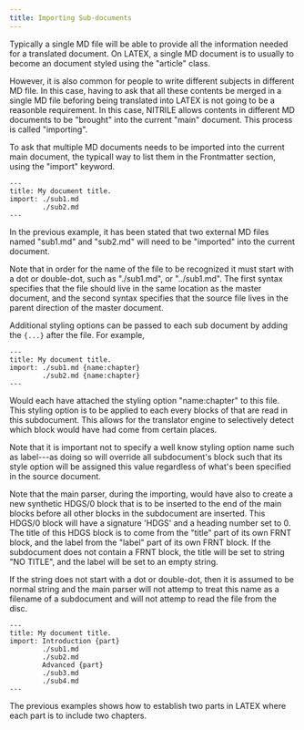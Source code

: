 ```yaml
---
title: Importing Sub-documents
---
```


Typically a single MD file will be able to provide
all the information needed for a translated document. 
On LATEX, a single MD document is to usually to become
an document styled using the "article" class.

However, it is also common for people to write different
subjects in different MD file. In this case, having to
ask that all these contents be merged in a single MD file
beforing being translated into LATEX is not going to 
be a reasonble requirement. In this case, NITRILE 
allows contents in different MD documents to be "brought"
into the current "main" document. This process is
called "importing".

To ask that multiple MD documents needs to be imported
into the current main document, the typicall way
to list them in the Frontmatter section, using
the "import" keyword.

    ---
    title: My document title.
    import: ./sub1.md
            ./sub2.md
    ---

In the previous example, it has been stated that
two external MD files named "sub1.md" and "sub2.md" 
will need to be "imported" into the current document.

Note that in order for the name of the file to be 
recognized it must start with a dot or double-dot, such
as "./sub1.md", or "../sub1.md". The first syntax
specifies that the file should live in the same location
as the master document, and the second syntax specifies
that the source file lives in the parent direction
of the master document.

Additional styling options can be passed to each
sub document by adding the ``{...}`` after the file.
For example, 

    ---
    title: My document title.
    import: ./sub1.md {name:chapter}
            ./sub2.md {name:chapter}
    ---

Would each have attached the styling option "name:chapter"
to this file. This styling option is to be applied
to each every blocks of that are read in this subdocument.
This allows for the translator engine to selectively detect
which block would have had come from certain places.

Note that it is important not to specify a well know styling
option name such as label---as doing so will override all
subdocument's block such that its style option will
be assigned this value regardless of what's been specified
in the source document.

Note that the main parser, during the importing, would have
also to create a new synthetic HDGS/0 block that is to be inserted
to the end of the main blocks before all other blocks in the 
subdocument are inserted. This HDGS/0 block will have a signature 'HDGS'
and a heading number set to 0. The title of this HDGS block
is to come from the "title" part of its own FRNT block,
and the label from the "label" part of its own FRNT block.
If the subdocument
does not contain a FRNT block, the title will be set to string
"NO TITLE", and the label will be set to an empty string.

If the string does not start with a dot or double-dot,
then it is assumed to be normal string and the main parser will
not attemp to treat this name as a filename of a subdocument
and will not attemp to read the file from the disc.

    ---
    title: My document title.
    import: Introduction {part}
            ./sub1.md
            ./sub2.md
            Advanced {part}
            ./sub3.md
            ./sub4.md
    ---

The previous examples shows how to establish
two parts in LATEX where each part is to include
two chapters.

